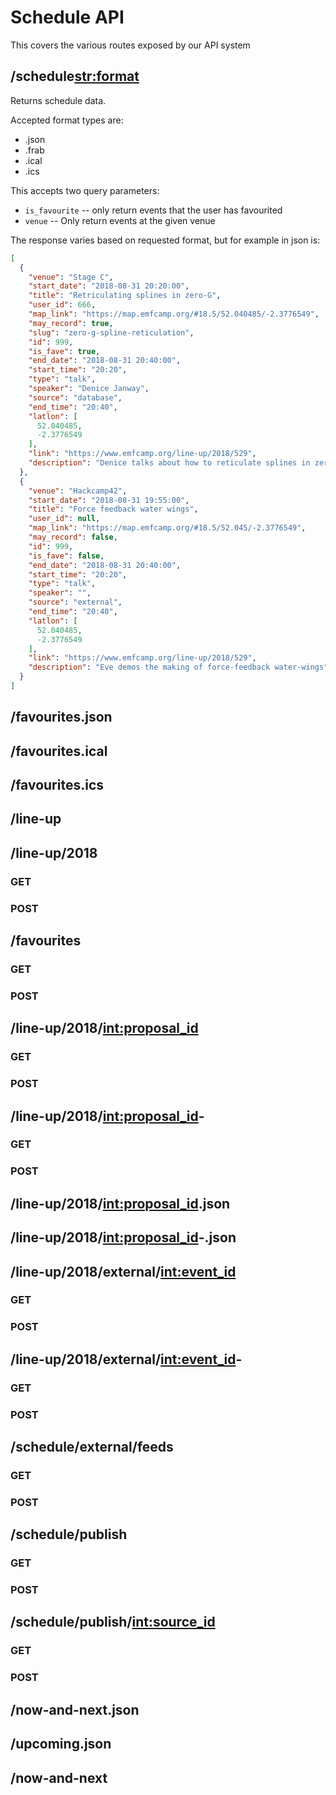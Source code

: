# Schedule API #

This covers the various routes exposed by our API system

## /schedule<str:format> ##

Returns schedule data. 

Accepted format types are:

* .json
* .frab
* .ical
* .ics

This accepts two query parameters:

* `is_favourite` -- only return events that the user has favourited
* `venue` -- Only return events at the given venue

The response varies based on requested format, but for example in json is:

```json
[
  {
    "venue": "Stage C",
    "start_date": "2018-08-31 20:20:00",
    "title": "Retriculating splines in zero-G",
    "user_id": 666,
    "map_link": "https://map.emfcamp.org/#18.5/52.040485/-2.3776549",
    "may_record": true,
    "slug": "zero-g-spline-reticulation",
    "id": 999,
    "is_fave": true,
    "end_date": "2018-08-31 20:40:00",
    "start_time": "20:20",
    "type": "talk",
    "speaker": "Denice Janway",
    "source": "database",
    "end_time": "20:40",
    "latlon": [
      52.040485,
      -2.3776549
    ],
    "link": "https://www.emfcamp.org/line-up/2018/529",
    "description": "Denice talks about how to reticulate splines in zero-g"
  },
  {
    "venue": "Hackcamp42",
    "start_date": "2018-08-31 19:55:00",
    "title": "Force feedback water wings",
    "user_id": null,
    "map_link": "https://map.emfcamp.org/#18.5/52.045/-2.3776549",
    "may_record": false,
    "id": 999,
    "is_fave": false,
    "end_date": "2018-08-31 20:40:00",
    "start_time": "20:20",
    "type": "talk",
    "speaker": "",
    "source": "external",
    "end_time": "20:40",
    "latlon": [
      52.040485,
      -2.3776549
    ],
    "link": "https://www.emfcamp.org/line-up/2018/529",
    "description": "Eve demos the making of force-feedback water-wings"
  }
]
```

## /favourites.json ##
## /favourites.ical ##
## /favourites.ics ##
## /line-up ##
## /line-up/2018 ##
### GET ###
### POST ###

## /favourites ##
### GET ###
### POST ###

## /line-up/2018/<int:proposal_id> ##
### GET ###
### POST ###

## /line-up/2018/<int:proposal_id>-<slug> ##
### GET ###
### POST ###

## /line-up/2018/<int:proposal_id>.json ##
## /line-up/2018/<int:proposal_id>-<slug>.json ##
## /line-up/2018/external/<int:event_id> ##
### GET ###
### POST ###

## /line-up/2018/external/<int:event_id>-<slug> ##
### GET ###
### POST ###

## /schedule/external/feeds ##
### GET ###
### POST ###

## /schedule/publish ##
### GET ###
### POST ###

## /schedule/publish/<int:source_id> ##
### GET ###
### POST ###

## /now-and-next.json ##
## /upcoming.json ##
## /now-and-next ##
